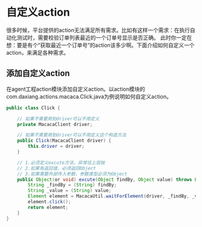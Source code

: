 # 自定义action

很多时候，平台提供的action无法满足所有需求。比如有这样一个需求：在执行自动化测试时，需要校验订单列表最近的一个订单号显示是否正确。
此时你一定在想：要是有个“获取最近一个订单号”的action该多少啊。下面介绍如何自定义一个action，来满足各种需求。

## 添加自定义action
在agent工程action模块添加自定义action。以action模块的com.daxiang.actions.macaca.Click.java为例说明如何自定义action。
```java
public class Click {

    // 如果不需要用到driver可以不用定义
    private MacacaClient driver;

    // 如果不需要用到driver可以不用定义这个构造方法
    public Click(MacacaClient driver) {
        this.driver = driver;
    }

    // 1.必须定义excute方法，异常往上层抛
    // 2.如果有返回值，必须返回Object
    // 3.如果需要外部传入参数，参数类型必须为Object
    public Object(or void) excute(Object findBy, Object value) throws Exception {
        String _findBy = (String) findBy;
        String _value = (String) value;
        Element element = MacacaUtil.waitForElement(driver, _findBy, _value, ImplicitlyWait.DEFAULT_MILLISECOND);
        element.click();
        return element;
    }
}
```

##